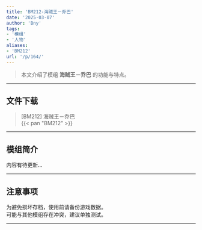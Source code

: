 ```yaml
---
title: 'BM212-海贼王－乔巴'
date: '2025-03-07'
author: 'Bny'
tags:
- '模组'
- '人物'
aliases:
- 'BM212'
url: '/p/164/'
---
```


> 本文介绍了模组 **海贼王－乔巴** 的功能与特点。

---

## 文件下载

> [BM212] 海贼王－乔巴  
{{< pan "BM212" >}}  

---

## 模组简介

>  
内容有待更新...  

---

## 注意事项

>  
为避免损坏存档，使用前请备份游戏数据。  
可能与其他模组存在冲突，建议单独测试。  

---


